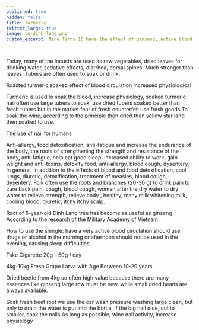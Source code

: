 ```yaml
---
published: true
hidden: false
title: Turmeric
twitter_large: true
image: cu-dinh-lang.png
custom_excerpt: Nine Terns 10 have the effect of ginseng, active blood.

---
```


Today, many of the locusts are used as raw vegetables, dried leaves for drinking water, sedative effects, diarrhea, dorsal spines. Much stronger than leaves. Tubers are often used to soak or drink.

Roasted turmeric soaked effect of blood circulation increased physiological

Turmeric is used to soak the blood, increase physiology, soaked turmeric nail often use large tubers to soak, use dried tubers soaked better than fresh tubers but in the market fear of fresh counterfeit use fresh goods To soak the wine, according to the principle then dried then yellow star land then soaked to use.

The use of nail for humans

Anti-allergy, food detoxification, anti-fatigue and increase the endurance of the body, the roots of strengthening the strength and resistance of the body, anti-fatigue, help eat good sleep, increased ability to work, gain weight and anti-toxins, detoxify food, anti-allergy, blood cough, dysentery. In general, in addition to the effects of blood and food detoxification, cool lungs, diuretic, detoxification, treatment of measles, blood cough, dysentery. Folk often use the roots and branches (20-30 g) to drink pain to cure back pain, cough, blood cough, women after the dry water to dry water to relieve strength, relieve body , healthy, many milk whitening milk, cooling blood, diuretic, itchy itchy scalp.

Root of 5-year-old Dinh Lang tree has become as useful as ginseng According to the research of the Military Academy of Vietnam

How to use the shingle: have a very active blood circulation should use drugs or alcohol in the morning or afternoon should not be used in the evening, causing sleep difficulties.

Take Cigarette 20g - 50g / day

4kg-10kg Fresh Grape Larva with Age Between 10-20 years

Dried beetle from 4kg so often high value because there are many essences like ginseng large row must be new, while small dried beans are always available.

Soak fresh beet root we use the car wash pressure washing large clean, but only to drain the water is put into the bottle, if the big nail dice, cut to smaller, soak the nails As long as possible, wine nail activity, increase physiology

